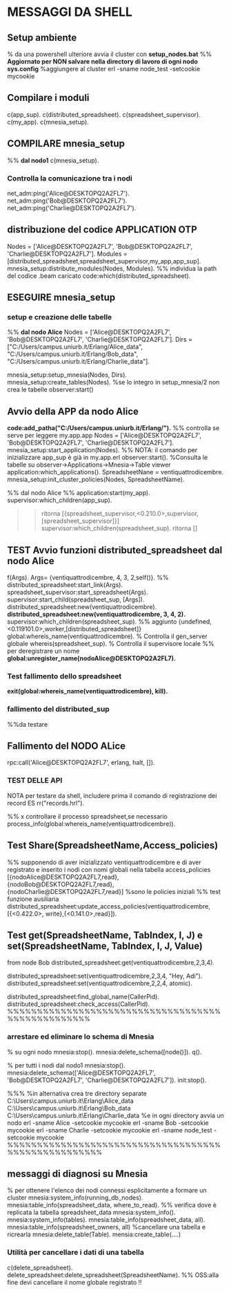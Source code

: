 # MESSAGGI DA SHELL

## Setup ambiente

% da una powershell ulteriore avvia il cluster con **setup_nodes.bat**
%% **Aggiornato per NON salvare nella directory di lavoro di ogni nodo sys.config**
%aggiungere al cluster
erl -sname node_test -setcookie mycookie

## Compilare i moduli

c(app_sup).
c(distributed_spreadsheet).
c(spreadsheet_supervisor).
c(my_app).
c(mnesia_setup).

## COMPILARE mnesia_setup

%% **dal nodo1**
c(mnesia_setup).

### Controlla la comunicazione tra i nodi

net_adm:ping('Alice@DESKTOPQ2A2FL7').
net_adm:ping('Bob@DESKTOPQ2A2FL7').
net_adm:ping('Charlie@DESKTOPQ2A2FL7').

## distribuzione del codice APPLICATION OTP

Nodes = ['Alice@DESKTOPQ2A2FL7', 'Bob@DESKTOPQ2A2FL7', 'Charlie@DESKTOPQ2A2FL7'].
Modules = [distributed_spreadsheet,spreadsheet_supervisor,my_app,app_sup].
mnesia_setup:distribute_modules(Nodes, Modules).
%% individua la path del codice .beam caricato
code:which(distributed_spreadsheet).

## ESEGUIRE mnesia_setup 

### setup e creazione delle tabelle

%% **dal nodo Alice**
Nodes = ['Alice@DESKTOPQ2A2FL7', 'Bob@DESKTOPQ2A2FL7', 'Charlie@DESKTOPQ2A2FL7'].
Dirs = ["C:/Users/campus.uniurb.it/Erlang/Alice_data",
        "C:/Users/campus.uniurb.it/Erlang/Bob_data",
        "C:/Users/campus.uniurb.it/Erlang/Charlie_data"].

mnesia_setup:setup_mnesia(Nodes, Dirs).
mnesia_setup:create_tables(Nodes). %se lo integro in setup_mnesia/2 non crea le tabelle
observer:start()

## Avvio della APP da nodo Alice

**code:add_patha("C:/Users/campus.uniurb.it/Erlang/").** %% controlla se serve per leggere my.app.app
Nodes = ['Alice@DESKTOPQ2A2FL7', 'Bob@DESKTOPQ2A2FL7', 'Charlie@DESKTOPQ2A2FL7'].
mnesia_setup:start_application(Nodes).    %% NOTA: il comando per inizializzare app_sup è già in my.app.erl
observer:start().
%Consulta le tabelle su observer->Applications->Mnesia->Table viewer
application:which_applications().
SpreadsheetNane = ventiquattrodicembre.
mnesia_setup:init_cluster_policies(Nodes, SpreadsheetName).

%% dal nodo Alice
%% application:start(my_app).
supervisor:which_children(app_sup).
>>ritorna [{spreadsheet_supervisor,<0.210.0>,supervisor,[spreadsheet_supervisor]}]
supervisor:which_children(spreadsheet_sup).
>>ritorna []

## TEST Avvio funzioni distributed_spreadsheet dal nodo Alice

f(Args).
Args= {ventiquattrodicembre, 4, 3, 2,self()}.
%% distributed_spreadsheet:start_link(Args).
spreadsheet_supervisor:start_spreadsheet(Args).
supervisor:start_child(spreadsheet_sup, [Args]).
distributed_spreadsheet:new(ventiquattrodicembre).
**distributed_spreadsheet:new(ventiquattrodicembre, 3, 4, 2).**
supervisor:which_children(spreadsheet_sup). %% aggiunto {undefined,<0.119101.0>,worker,[distributed_spreadsheet]}
global:whereis_name(ventiquattrodicembre). % Controlla il gen_server globale
whereis(spreadsheet_sup). % Controlla il supervisore locale
%% per deregistrare un nome **global:unregister_name(nodoAlice@DESKTOPQ2A2FL7).**

### Test fallimento dello spreadsheet

**exit(global:whereis_name(ventiquattrodicembre), kill).**

### fallimento del distributed_sup

%%da testare

## Fallimento del NODO ALice

rpc:call('Alice@DESKTOPQ2A2FL7', erlang, halt, []).

### TEST DELLE API

NOTA per testare da shell, includere prima il comando di registrazione dei record
ES rr("records.hrl").

%% x controllare il processo spreadsheet,se necessario
process_info(global:whereis_name(ventiquattrodicembre)).

## Test Share(SpreadsheetName,Access_policies)

%% supponendo di aver inizializzato ventiquattrodicembre e di aver registrato e inserito i nodi con nomi globali nella tabella access_policies
[{nodoAlice@DESKTOPQ2A2FL7,read},{nodoBob@DESKTOPQ2A2FL7,read},{nodoCharlie@DESKTOPQ2A2FL7,read}] %sono le policies iniziali
%% test funzione ausiliaria 
distributed_spreadsheet:update_access_policies(ventiquattrodicembre, [{<0.422.0>, write},{<0.141.0>,read}]).

## Test get(SpreadsheetName, TabIndex, I, J) e set(SpreadsheetName, TabIndex, I, J, Value)

from node Bob
distributed_spreadsheet:get(ventiquattrodicembre,2,3,4).

distributed_spreadsheet:set(ventiquattrodicembre,2,3,4, "Hey, Adi").
distributed_spreadsheet:set(ventiquattrodicembre,2,2,4, atomic).

distributed_spreadsheet:find_global_name(CallerPid).
distributed_spreadsheet:check_access(CallerPid).
%%%%%%%%%%%%%%%%%%%%%%%%%%%%%%%%%%%%%%%%%%%%%%%%%%

### arrestare ed eliminare lo schema di Mnesia

% su ogni nodo
mnesia:stop().
mnesia:delete_schema([node()]).
q().

% per tutti i nodi dal nodo1
mnesia:stop().
mnesia:delete_schema(['Alice@DESKTOPQ2A2FL7', 'Bob@DESKTOPQ2A2FL7', 'Charlie@DESKTOPQ2A2FL7']).
init:stop().

%%%
%in alternativa crea tre directory separate
C:\Users\campus.uniurb.it\Erlang\Alice_data
C:\Users\campus.uniurb.it\Erlang\Bob_data
C:\Users\campus.uniurb.it\Erlang\Charlie_data
%e in ogni directory avvia un nodo
erl -sname Alice -setcookie mycookie
erl -sname Bob -setcookie mycookie
erl -sname Charlie -setcookie mycookie
erl -sname node_test -setcookie mycookie
%%%%%%%%%%%%%%%%%%%%%%%%%%%%%%%%%%%%%%%%%%%%%%%%%%%%

## messaggi di diagnosi su Mnesia

% per ottenere l'elenco dei nodi connessi esplicitamente a formare  un cluster
mnesia:system_info(running_db_nodes).
mnesia:table_info(spreadsheet_data, where_to_read).
%%  verifica dove è replicata la tabella spreadsheet_data
mnesia:system_info().
mnesia:system_info(tables).
mnesia:table_info(spreadsheet_data, all).
mnesia:table_info(spreadsheet_owners, all)
%cancellare una tabella e ricrearla
mnesia:delete_table(Table).
mensia:create_table(....)

### Utilità per cancellare  i dati di una tabella

c(delete_spreadsheet).
delete_spreadsheet:delete_spreadsheet(SpreadsheetName).
%% OSS:alla fine devi cancellare il nome globale registrato !!